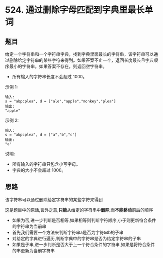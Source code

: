 # 524. 通过删除字母匹配到字典里最长单词

## 题目
给定一个字符串和一个字符串字典，找到字典里面最长的字符串，该字符串可以通过删除给定字符串的某些字符来得到。如果答案不止一个，返回长度最长且字典顺序最小的字符串。如果答案不存在，则返回空字符串。

- 所有输入的字符串长度不会超过 1000。

示例 1:

```
输入:
s = "abpcplea", d = ["ale","apple","monkey","plea"]
输出:
"apple"
```

示例 2:

```
输入:
s = "abpcplea", d = ["a","b","c"]
输出:
"a"
```

说明:

- 所有输入的字符串只包含小写字母。
- 字典的大小不会超过 1000。

## 思路
该字符串可以通过删除给定字符串的某些字符来得到

这是题目中的原话,言外之意,**只能**从给定的字符串中**删除**,而**不能移动**前后的顺序


- 如果为否,进一步判断是否相等,如果相等则判断字符顺序,小于则更新符合条件的字符串为当前串
- 首先我们需要一个方法来判断字符串a是否为字符串b的子串
- 对给定的字典进行遍历,判断字典中的字符串是否为给定字符串的子串
- 如果是子串,进一步判断是否大于上一个符合条件的字符串,如果是将符合条件的串更新为当前字符串